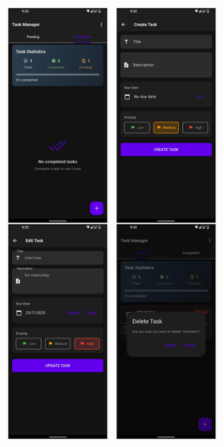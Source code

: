 <img src="assets/pic1.jpg" width="200" style="margin-right: 15px;" />
<img src="assets/pic2.jpg" width="200" />

<br/>

<img src="assets/pic3.jpg" width="200" style="margin-right: 15px;" />
<img src="assets/pic4.jpg" width="200" />
